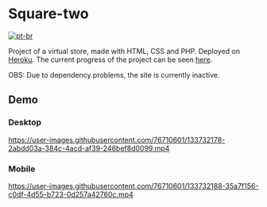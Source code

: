 # Square-two
[![pt-br](https://img.shields.io/badge/lang-pt--br-green.svg)](https://github.com/rafomiya/square-two/blob/main/README.pt-br.md)

Project of a virtual store, made with HTML, CSS and PHP. Deployed on [Heroku](https://www.heroku.com/).
The current progress of the project can be seen [here](https://square-two.herokuapp.com/).

OBS: Due to dependency problems, the site is currently inactive.

## Demo

### Desktop

https://user-images.githubusercontent.com/76710601/133732178-2abdd03a-384c-4acd-af39-246bef8d0099.mp4

### Mobile

https://user-images.githubusercontent.com/76710601/133732188-35a7f156-c0df-4d55-b723-0d257a42760c.mp4
